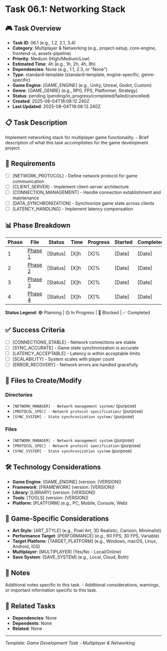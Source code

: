 # Task 06.1: Networking Stack

## 🎮 Task Overview
- **Task ID**: 06.1 (e.g., 1.2, 2.1, 3.4)
- **Category**: Multiplayer & Networking (e.g., project-setup, core-engine, frontend-ui, assets-pipeline)
- **Priority**: Medium (High/Medium/Low)
- **Estimated Time**: 4h (e.g., 1h, 2h, 4h, 8h)
- **Dependencies**: None (e.g., 1.1, 2.3, or "None")
- **Type**: standard-template (standard-template, engine-specific, genre-specific)
- **Game Engine**: [GAME_ENGINE] (e.g., Unity, Unreal, Godot, Custom)
- **Genre**: [GAME_GENRE] (e.g., RPG, FPS, Platformer, Strategy)
- **Status**: pending (pending/in_progress/completed/failed/cancelled)
- **Created**: 2025-08-04T18:08:12.240Z
- **Last Updated**: 2025-08-04T18:08:12.240Z

## 📋 Task Description
Implement networking stack for multiplayer game functionality. - Brief description of what this task accomplishes for the game development project.

## 🎯 Requirements
- [ ] [NETWORK_PROTOCOL] - Define network protocol for game communication
- [ ] [CLIENT_SERVER] - Implement client-server architecture
- [ ] [CONNECTION_MANAGEMENT] - Handle connection establishment and maintenance
- [ ] [DATA_SYNCHRONIZATION] - Synchronize game state across clients
- [ ] [LATENCY_HANDLING] - Implement latency compensation

## 📊 Phase Breakdown
| Phase | File | Status | Time | Progress | Started | Completed |
|-------|------|--------|------|----------|---------|-----------|
| 1 | [Phase 1](./01-networking-stack-phase-1.md) | [Status] | [X]h | [X]% | [Date] | [Date] |
| 2 | [Phase 2](./01-networking-stack-phase-2.md) | [Status] | [X]h | [X]% | [Date] | [Date] |
| 3 | [Phase 3](./01-networking-stack-phase-3.md) | [Status] | [X]h | [X]% | [Date] | [Date] |
| 4 | [Phase 4](./01-networking-stack-phase-4.md) | [Status] | [X]h | [X]% | [Date] | [Date] |

**Status Legend**: 🟢 Planning | 🟡 In Progress | 🔴 Blocked | ✅ Completed

## ✅ Success Criteria
- [ ] [CONNECTIONS_STABLE] - Network connections are stable
- [ ] [SYNC_ACCURATE] - Game state synchronization is accurate
- [ ] [LATENCY_ACCEPTABLE] - Latency is within acceptable limits
- [ ] [SCALABILITY] - System scales with player count
- [ ] [ERROR_RECOVERY] - Network errors are handled gracefully

## 📁 Files to Create/Modify
### Directories
- `[NETWORK_MANAGER] - Network management system/` (purpose)
- `[PROTOCOL_SPEC] - Network protocol specification/` (purpose)
- `[SYNC_SYSTEM] - State synchronization system/` (purpose)

### Files
- `[NETWORK_MANAGER] - Network management system` (purpose)
- `[PROTOCOL_SPEC] - Network protocol specification` (purpose)
- `[SYNC_SYSTEM] - State synchronization system` (purpose)

## 🛠️ Technology Considerations
- **Game Engine**: [GAME_ENGINE] (version: [VERSION])
- **Framework**: [FRAMEWORK] (version: [VERSION])
- **Library**: [LIBRARY] (version: [VERSION])
- **Tools**: [TOOLS] (version: [VERSION])
- **Platform**: [PLATFORM] (e.g., PC, Mobile, Console, Web)

## 🎨 Game-Specific Considerations
- **Art Style**: [ART_STYLE] (e.g., Pixel Art, 3D Realistic, Cartoon, Minimalist)
- **Performance Target**: [PERFORMANCE] (e.g., 60 FPS, 30 FPS, Variable)
- **Target Platform**: [TARGET_PLATFORM] (e.g., Windows, macOS, Linux, Android, iOS)
- **Multiplayer**: [MULTIPLAYER] (Yes/No - Local/Online)
- **Save System**: [SAVE_SYSTEM] (e.g., Local, Cloud, Both)

## 📝 Notes
Additional notes specific to this task. - Additional considerations, warnings, or important information specific to this task.

## 🔗 Related Tasks
- **Dependencies**: None
- **Dependents**: None
- **Related**: None

---
*Template: Game Development Task - Multiplayer & Networking* 